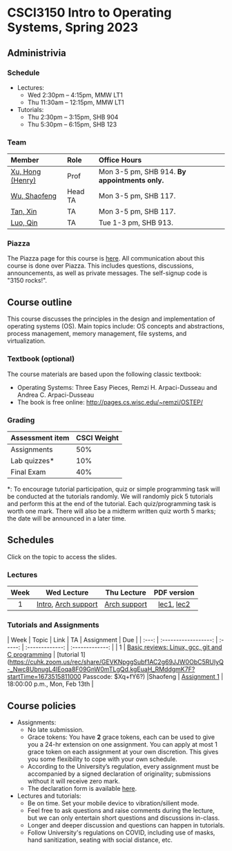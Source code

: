 # CSCI3150 Intro to Operating Systems, Spring 2023

## Administrivia

### Schedule
- Lectures: 
  * Wed 2:30pm – 4:15pm, MMW LT1 
  * Thu 11:30am – 12:15pm, MMW LT1 
- Tutorials:
  * Thu 2:30pm – 3:15pm, SHB 904 
  * Thu 5:30pm – 6:15pm, SHB 123

### Team
| Member | Role | Office Hours |
| :---------------- | :--- | :----------- |
| [Xu, Hong (Henry)](https://henryhxu.github.io/) | Prof | Mon 3-5 pm, SHB 914. **By appointments only.** |
| [Wu, Shaofeng](mailto:sfwu22@cse.cuhk.edu.hk) | Head TA | Mon 3-5 pm, SHB 117. |
| [Tan, Xin](mailto:xtan22@cse.cuhk.edu.hk) | TA | Mon 3-5 pm, SHB 117. |
| [Luo, Qin](mailto:qluo22@cse.cuhk.edu.hk) | TA | Tue 1-3 pm, SHB 913. |

### Piazza
The Piazza page for this course is [here](https://piazza.com/cuhk.edu.hk/spring2023/csci3150).
All communication about this course is done over Piazza. This includes questions, discussions, announcements, as well as private messages. 
The self-signup code is "3150 rocks!".

## Course outline

This course discusses the principles in the design and implementation of operating systems (OS). Main topics include: OS concepts and abstractions, process management, memory management, file systems, and virtualization.

### Textbook (optional)
The course materials are based upon the following classic textbook:
- Operating Systems: Three Easy Pieces, Remzi H. Arpaci-Dusseau and Andrea C. Arpaci-Dusseau
- The book is free online: http://pages.cs.wisc.edu/~remzi/OSTEP/ 

### Grading
| Assessment item | CSCI Weight 
| :---------------- | :--- | 
| Assignments | 50% | 
| Lab quizzes* | 10% |
| Final Exam | 40% | 

\*: To encourage tutorial participation, quiz or simple programming task will be conducted at the tutorials randomly. We will randomly pick 5 tutorials and perform this at the end of the tutorial. Each quiz/programming task is worth one mark. There will also be a midterm written quiz worth 5 marks; the date will be announced in a later time.

## Schedules
Click on the topic to access the slides. 

### Lectures
| Week | Wed Lecture | Thu Lecture | PDF version |
| :-----------: | :-----------------: |  :------------: | :------------: |
| 1 | [Intro](lecture/lec1_intro.pptx), [Arch support](lecture/lec2_arch.pptx) | [Arch support](lecture/lec2_arch.pptx) | [lec1](lecture/lec1_intro.pdf), [lec2](lecture/lec2_arch.pdf)



### Tutorials and Assignments

| Week | Topic | Link | TA | Assignment | Due |
| :---: | :------------------: | :-----: | :-------------: | :-------------: |
| 1 | [Basic reviews: Linux, gcc, git and C programming](tutorial/T01/tut01.pptx) | [tutorial 1](https://cuhk.zoom.us/rec/share/GEVKNpggSubf1AC2g69JJW0ObC5RUIyQ-_Nwc8UbnugL4lEoqa8F09GnW0mTLgQd.kgEuaH_RMddgmK7F?startTime=1673515811000
Passcode: $Xq+fY6?) |Shaofeng | [Assignment 1](assignment/assignment-1) | 18:00:00 p.m., Mon, Feb 13th |



## Course policies
- Assignments: 
  * No late submission.
  * Grace tokens: You have **2** grace tokens, each can be used to give you a 24-hr extension on one assignment. You can apply at most 1 grace token on each assignment at your own discretion. This gives you some flexibility to cope with your own schedule.
  * According to the University’s regulation, every assignment must be accompanied by a signed declaration of originality; submissions without it will receive zero mark.
  * The declaration form is available [here](https://www.cuhk.edu.hk/policy/academichonesty/Eng_htm_files_(2013-14)/declaration_en.doc).
- Lectures and tutorials:
  * Be on time. Set your mobile device to vibration/silient mode.
  * Feel free to ask questions and raise comments during the lecture, but we can only entertain short questions and discussions in-class.
  * Longer and deeper discussion and questions can happen in tutorials.
  * Follow University's regulations on COVID, including use of masks, hand sanitization, seating with social distance, etc.
